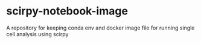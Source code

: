 # scirpy-notebook-image
A repository for keeping conda env and docker image file for running single cell analysis using scirpy
